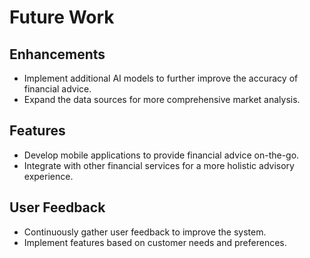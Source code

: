 # Future Work

## Enhancements
- Implement additional AI models to further improve the accuracy of financial advice.
- Expand the data sources for more comprehensive market analysis.

## Features
- Develop mobile applications to provide financial advice on-the-go.
- Integrate with other financial services for a more holistic advisory experience.

## User Feedback
- Continuously gather user feedback to improve the system.
- Implement features based on customer needs and preferences.